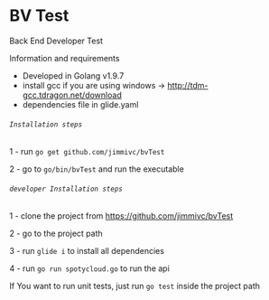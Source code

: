 # BV Test
Back End Developer Test

Information and requirements

- Developed in Golang v1.9.7
- install gcc if you are using windows -> http://tdm-gcc.tdragon.net/download
- dependencies file in glide.yaml


###### `Installation steps`
1 - run `go get github.com/jimmivc/bvTest`

2 - go to `go/bin/bvTest` and run the executable

###### `developer Installation steps`

1 - clone the project from https://github.com/jimmivc/bvTest

2 - go to the project path 
 
3 - run `glide i` to install all dependencies

4 - run `go run spotycloud.go` to run the api

If You want to run unit tests, just run `go test` inside the project path

